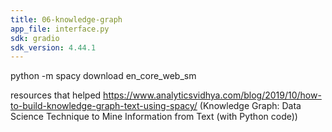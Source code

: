 ```yaml
---
title: 06-knowledge-graph
app_file: interface.py
sdk: gradio
sdk_version: 4.44.1
---
```

python -m spacy download en_core_web_sm

resources that helped
https://www.analyticsvidhya.com/blog/2019/10/how-to-build-knowledge-graph-text-using-spacy/ (Knowledge Graph: Data Science Technique to Mine Information from Text (with Python code))